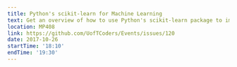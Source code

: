 ```yaml
---
title: Python's scikit-learn for Machine Learning
text: Get an overview of how to use Python's scikit-learn package to implement common machine learning algorithms for problems like regression, and classification.
location: MP408
link: https://github.com/UofTCoders/Events/issues/120
date: 2017-10-26
startTime: '18:10'
endTime: '19:30'
---
```

